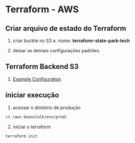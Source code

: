 # Terraform - AWS

 ## Criar arquivo de estado do Terraform

 1. criar buckte no S3
    a. nome: **terrafomr-state-park-tech**

2. deixar as demais configurações padrões.

## Terraform Backend S3
1. [Example Configuration
](https://developer.hashicorp.com/terraform/language/settings/backends/s3)

## iniciar execução

1. acessar o diretório de produção

```sh
cd /aws-beanstalk/env/prod/
```

2. iniciar o terraform

```sh
terraform init
```